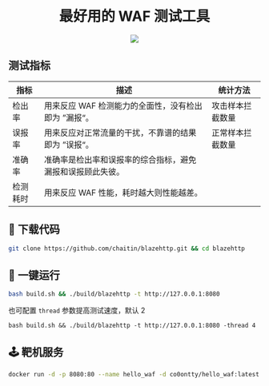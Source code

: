 <h1 align="center">最好用的 WAF 测试工具</h1>
<p align="center">
  <img src="./images/blazehttp_cmd.gif">
</p>


## 测试指标
|  指标   | 描述  | 统计方法  |
|  ----  | ----  | ----  |
| 检出率  | 用来反应 WAF 检测能力的全面性，没有检出即为 ”漏报“。 | 攻击样本拦截数量  |
| 误报率  | 用来反应对正常流量的干扰，不靠谱的结果即为 ”误报“。 | 正常样本拦截数量 |
| 准确率  | 准确率是检出率和误报率的综合指标，避免漏报和误报顾此失彼。 |  |
| 检测耗时  | 用来反应 WAF 性能，耗时越大则性能越差。 |  |

## 🚛 下载代码

``` bash
git clone https://github.com/chaitin/blazehttp.git && cd blazehttp
```

## 🚀 一键运行

``` bash
bash build.sh && ./build/blazehttp -t http://127.0.0.1:8080
```

也可配置 `thread` 参数提高测试速度，默认 2

```
bash build.sh && ./build/blazehttp -t http://127.0.0.1:8080 -thread 4
```

## 🕹️ 靶机服务

``` bash
docker run -d -p 8080:80 --name hello_waf -d co0ontty/hello_waf:latest
```

